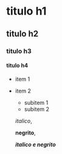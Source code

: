 # titulo h1

## titulo h2

### titulo h3

#### titulo h4

- item 1
- item 2 
    - subitem 1
    - subitem 2

    *italico*,

    **negrito**,

    ***italico e negrito***




















